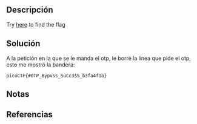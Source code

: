 ## Descripción
Try [here](http://titan.picoctf.net:57870/) to find the flag
## Solución
A la petición en la que se le manda el otp, le borré la línea que pide el otp, esto me mostró la bandera:
```
picoCTF{#0TP_Bypvss_SuCc3$S_b3fa4f1a}
```

## Notas
## Referencias
